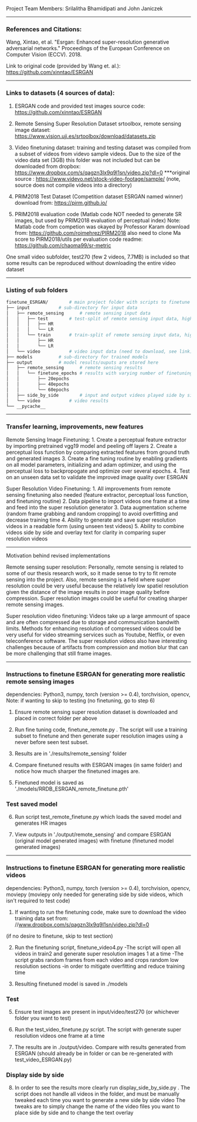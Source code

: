 Project Team Members:
Srilalitha Bhamidipati and John Janiczek

________________________________________________________________________________________________________________________________
### References and Citations:
Wang, Xintao, et al. "Esrgan: Enhanced super-resolution generative adversarial networks." Proceedings of the European Conference on Computer Vision (ECCV). 2018.

Link to original code (provided by Wang et. al.):
https://github.com/xinntao/ESRGAN
________________________________________________________________________________________________________________________________
### Links to datasets (4 sources of data):
1) ESRGAN code and provided test images
source code: https://github.com/xinntao/ESRGAN

2) Remote Sensing Super Resolution Dataset
srtoolbox, remote sensing image dataset: https://www.vision.uji.es/srtoolbox/download/datasets.zip

3) Video finetuning dataset:
training and testing dataset was compiled from a subset of videos from videvo sample videos.
Due to the size of the video data set (3GB) this folder was not included
but can be downloaded from dropbox:
https://www.dropbox.com/s/qagzn3lx9q9l1sn/video.zip?dl=0
***original source : https://www.videvo.net/stock-video-footage/sample/ (note, source does not compile videos into a directory)

4) PRIM2018 Test Dataset (Competition dataset ESRGAN named winner)
download from: https://pirm.github.io/

5) PRIM2018 evaluation code (Matlab code NOT needed to generate SR images, but used by PRIM2018 evaluation of perceptual index)
Note: Matlab code from competion was okayed by Professor Karam
download from: https://github.com/roimehrez/PIRM2018
also need to clone Ma score to PIRM2018/utils per evaluation code readme: https://github.com/chaoma99/sr-metric

One small video subfolder, test270 (few 2 videos, 7.7MB) is included so that some results can be reproduced
without downloading the entire video dataset


________________________________________________________________________________________________________________________________
### Listing of sub folders
```bash
finetune_ESRGAN/ 		# main project folder with scripts to finetune and test models
├── input			# sub-directory for input data
│   ├── remote_sensing		# remote sensing input data
│   │   ├── test		# test-split of remote sensing input data, high and low resolution
│   │   │   ├── HR		
│   │   │   └── LR		
│   │   └── train		# train-split of remote sensing input data, high and low resolution
│   │       ├── HR		
│   │       └── LR		
│   └── video			# video input data (need to download, see link)
├── models			# sub-directory for trained models
├── output			# model results/ouputs are stored here
│   ├── remote_sensing		# remote sensing results			
│   │   └── finetune_epochs	# results with varying number of finetuning epochs
│   │       ├── 20epochs
│   │       ├── 40epochs
│   │       └── 60epochs
│   ├── side_by_side		# input and output videos played side by side
│   └── video			# video results
└── __pycache__	
```



________________________________________________________________________________________________________________________________

### Transfer learning, improvements, new features
Remote Sensing Image Finetuning:
	1. Create a perceptual feature extractor by importing pretrained vgg19 model and peeling off layers
	2. Create a perceptual loss function by comparing extracted features from ground truth and generated images
	3. Create a fine tuning routine by enabling gradients on all model parameters, initializing and adam optimizer, and
	using the perceptual loss to backpropogate and optimize over several epochs.
	4. Test on an unseen data set to validate the improved image quality over ESRGAN

Super Resolution Video Finetuning:
	1. All improvements from remote sensing finetuning also needed (feature extractor, perceptual loss function, and finetuning routine)
	2. Data pipeline to import videos one frame at a time and feed into the super resolution generator
	3. Data augmentation scheme (random frame grabbing and random cropping) to avoid overfitting and decrease training time
	4. Ability to generate and save super resolution videos in a readable form (using unseen test videos)
	5. Ability to combine videos side by side and overlay text for clarity in comparing super resolution videos
________________________________________________________________________________________________________________________________
Motivation behind revised implementations

Remote sensing super resolution: Personally, remote sensing is related to some of our thesis research work, so it made sense to try to fit remote sensing into the project. Also, remote sensing is a field where super resolution could be very useful because the relatively low spatiel resolution given the distance of the image results in poor image quality before compression. Super resolution images could be useful for creating sharper remote sensing images.

Super resolution video finetuning: Videos take up a large ammount of space and are often compressed due to storage and communication bandwith limits. Methods for enhancing resolution of compressed videos could be very useful for video streaming services such as Youtube, Netflix, or even teleconference software. The super resolution videos also have interesting challenges because of artifacts from compression and motion blur that can be more challenging that still frame images.
________________________________________________________________________________________________________________________________

### Instructions to finetune ESRGAN for generating more realistic remote sensing images

dependencies: Python3, numpy, torch (version >= 0.4), torchvision, opencv, 
Note: if wanting to skip to testing (no finetuning, go to step 6)
 
1. Ensure remote sensing super resolution dataset is downloaded and placed in correct folder per above 

2. Run fine tuning code, finetune_remote.py . The script will use a training subset to finetune and then generate
super resolution images using a never before seen test subset.

3. Results are in './results/remote_sensing' folder

4. Compare finetuned results with ESRGAN images (in same folder) and notice how much sharper
the finetuned images are.

5. Finetuned model is saved as './models/RRDB_ESRGAN_remote_finetune.pth'

### Test saved model

6. Run script test_remote_finetune.py which loads the saved model and generates HR images

7. View outputs in './output/remote_sensing' and compare ESRGAN (original model generated images) with finetune (finetuned model generated images)
________________________________________________________________________________________________________________________________________

### Instructions to finetune ESRGAN for generating more realistic videos

dependencies: Python3, numpy, torch (version >= 0.4), torchvision, opencv, moviepy (moviepy only needed for generating side by side videos, which isn't required to test code)


1. If wanting to run the finetuning code, make sure to download the video training data set from:
//www.dropbox.com/s/qagzn3lx9q9l1sn/video.zip?dl=0

(if no desire to finetune, skip to test section)

2. Run the finetuning script, finetune_video4.py
	-The script will open all videos in train2 and generate super resolution images 1 at a time
	-The script grabs random frames from each video and crops random low resolution sections
	-in order to mitigate overfitting and reduce training time

4. Resulting finetuned model is saved in ./models

### Test

5. Ensure test images are present in input/video/test270 (or whichever folder you want to test)

6. Run the test_video_finetune.py script. The script with generate super resolution videos one frame at a time

7. The results are in ./output/video. Compare with results generated from ESRGAN (should already be in folder
or can be re-generated with test_video_ESRGAN.py)

### Display side by side

8. In order to see the results more clearly run display_side_by_side.py . The script does not handle
all videos in the folder, and must be manually tweaked each time you want to generate a new side by side video
The tweaks are to simply change the name of the video files you want to place side by side and to change
the text overlay








